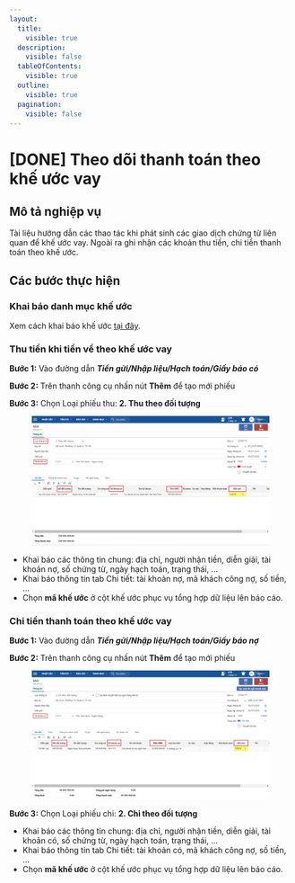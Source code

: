 ```yaml
---
layout:
  title:
    visible: true
  description:
    visible: false
  tableOfContents:
    visible: true
  outline:
    visible: true
  pagination:
    visible: false
---
```


# \[DONE] Theo dõi thanh toán theo khế ước vay

## Mô tả nghiệp vụ

Tài liệu hướng dẫn các thao tác khi phát sinh các giao dịch chứng từ liên quan để khế ước vay. Ngoài ra ghi nhận các khoản thu tiền, chi tiền thanh toán theo khế ước.

## Các bước thực hiện

### Khai báo danh mục khế ước

Xem cách khai báo khế ước [tại đây](done-khai-bao-thong-tin-khe-uoc-vay.md).

### Thu tiền khi tiền về theo khế ước vay

**Bước 1:** Vào đường dẫn _**Tiền gửi/Nhập liệu/Hạch toán/Giấy báo có**_

**Bước 2:** Trên thanh công cụ nhấn nút **Thêm** để tạo mới phiếu

**Bước 3:** Chọn Loại phiếu thu: **2. Thu theo đối tượng**

<figure><img src="../../.gitbook/assets/KU5.png" alt=""><figcaption></figcaption></figure>

* Khai báo các thông tin chung: địa chỉ, người nhận tiền, diễn giải, tài khoản nợ, số chứng từ, ngày hạch toán, trạng thái, …
* Khai báo thông tin tab Chi tiết: tài khoản nợ, mã khách công nợ, số tiền, …
* Chọn **mã khế ước** ở cột khế ước phục vụ tổng hợp dữ liệu lên báo cáo.

### Chi tiền thanh toán theo khế ước vay

**Bước 1:** Vào đường dẫn _**Tiền gửi/Nhập liệu/Hạch toán/Giấy báo nợ**_

**Bước 2:** Trên thanh công cụ nhấn nút **Thêm** để tạo mới phiếu

<figure><img src="../../.gitbook/assets/KU6.png" alt=""><figcaption></figcaption></figure>

**Bước 3:** Chọn Loại phiếu chi: **2. Chi theo đối tượng**

* Khai báo các thông tin chung: địa chỉ, người nhận tiền, diễn giải, tài khoản có, số chứng từ, ngày hạch toán, trạng thái, …
* Khai báo thông tin tab Chi tiết: tài khoản có, mã khách công nợ, số tiền, …
* Chọn **mã khế ước** ở cột khế ước phục vụ tổng hợp dữ liệu lên báo cáo.

###

